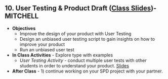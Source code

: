 ## 10. User Testing & Product Draft ([Class Slides](https://docs.google.com/presentation/d/1MZbpzXa8FvNHywv0IUrCDmazzcS8omLLOtmDBpy54T0/edit?usp=drive_web&ouid=102349547791146369642))- MITCHELL
  - **Objectives**
    - Improve the design of your product with User Testing
    - Design an unbiased user testing script to gain insights on how to improve your product
    - Run an unbiased user test
  - **In Class Activities** - Explore type with examples
    - *User Testing Activity* - conduct multiple user tests with other students in order to understand your product. [Slides](https://docs.google.com/presentation/d/1MZbpzXa8FvNHywv0IUrCDmazzcS8omLLOtmDBpy54T0/edit?usp=sharing)
  - **After Class** - 1) continue working on your SPD project with your partner.